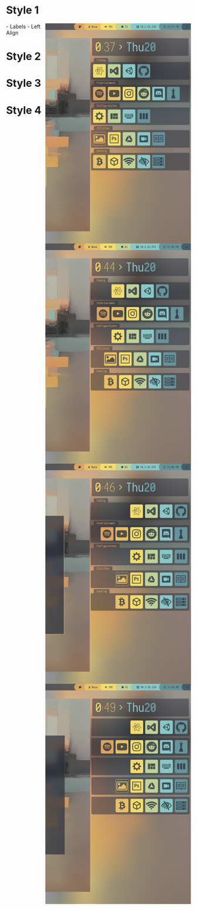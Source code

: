 <h1 align="left">Style 1</h1>
<img src="screenshot1.png" height="600px" align="right">
- Labels
- Left Align

<h1 align="left">Style 2</h1>
<img src="screenshot2.png" height="600px" align="right">

<h1 align="left">Style 3</h1>
<img src="screenshot3.png" height="600px" align="right">

<h1 align="left">Style 4</h1>
<img src="screenshot4.png" height="600px" align="right">
